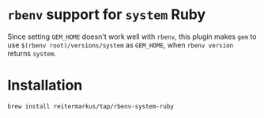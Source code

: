 # `rbenv` support for `system` Ruby

Since setting `GEM_HOME` doesn't work well with `rbenv`, this plugin makes `gem` to use `$(rbenv root)/versions/system` as `GEM_HOME`, when `rbenv version` returns `system`.

# Installation

```bash
brew install reitermarkus/tap/rbenv-system-ruby
```

